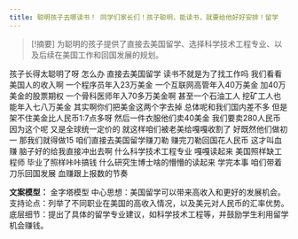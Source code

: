 ```yaml
---
title: 聪明孩子去哪读书！ 同学们家长们！孩子聪明，能读书，就要给他好好安排！留学 
---
```

 > [!摘要]
为聪明的孩子提供了直接去美国留学、选择科学技术工程专业、以及后续在美国工作和回国发展的规划。

孩子长得太聪明了呀
怎么办
直接去美国留学
读书不就是为了找工作吗
我们看看美国人的收入啊
一个程序员年入23万美金
一个互联网高管年入40万美金
加40万美金的股票期权
一个骨科医师年入70多万美金啊
甚至一个石油工人
挖矿工人也能年入七八万美金
其实啊你们把美金这两个字去掉
总体呢和我们国内差不多
但是架不住美金比人民币1:7点多呀
然后一件衣服他们卖40美金
我们要卖280人民币
因为这个呢
又是全球统一定价的
就这样咱们被老美给嘎嘎收割了
好既然他们做初一
那我们就得做15
咱们直接去美国留学赚刀勒
赚完刀勒回国花人民币
这才叫血赚
脑子好的给我直接冲出去啊
什么科学技术工程专业
嘎嘎读起来
美国照样缺工程师
毕业了照样咔咔搞钱
什么研究生博士啥的懵懵的读起来
学完本事
咱们带着刀乐回国发展
血赚跟上报数的节奏

**文案模型：**
金字塔模型
中心思想：美国留学可以带来高收入和更好的发展机会。
支持论点：列举了不同职业在美国的高收入情况，以及美元对人民币的汇率优势。
底层细节：提出了具体的留学专业建议，如科学技术工程等，并鼓励学生利用留学机会赚钱。
